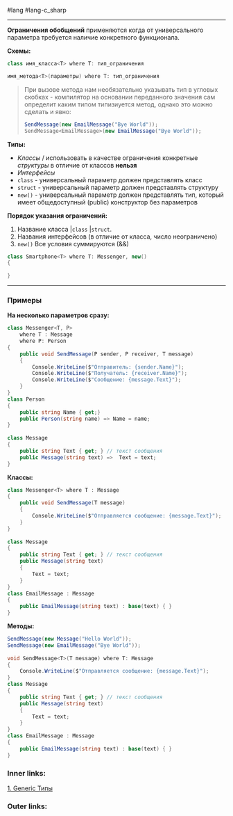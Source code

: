 #lang #lang-c_sharp

---
**Ограничения обобщений** применяются когда от универсального параметра требуется наличие конкретного функционала.

**Схемы:**
```csharp
class имя_класса<T> where T: тип_ограничения
```

```csharp
имя_метода<T>(параметры) where T: тип_ограничения
```

> При вызове метода нам необязательно указывать тип в угловых скобках - компилятор на основании переданного значения сам определит каким типом типизиуется метод, однако это можно сделать и явно:
> 
> ```csharp
> SendMessage(new EmailMessage("Bye World"));
> SendMessage<EmailMessage>(new EmailMessage("Bye World"));
> ```


**Типы:**
- *Классы*  / использовать в качестве ограничения конкретные *структуры* в отличие от классов **нельзя**
- *Интерфейсы* 
- `class` - универсальный параметр должен представлять класс 
- `struct` - универсальный параметр должен представлять структуру  
- `new()` - универсальный параметр должен представлять тип, который имеет общедоступный (public) конструктор без параметров

**Порядок указания ограничений:**
1. Название класса |`class` |`struct`. 
2. Названия интерфейсов (в отличие от класса, число неограничено)
3. `new()`
Все условия суммируются (&&)

```csharp
class Smartphone<T> where T: Messenger, new()
{
  
}
```
---
### Примеры

**На несколько параметров сразу:**
```csharp
class Messenger<T, P> 
    where T : Message
    where P: Person
{
    public void SendMessage(P sender, P receiver, T message)
    {
        Console.WriteLine($"Отправитель: {sender.Name}");
        Console.WriteLine($"Получатель: {receiver.Name}");
        Console.WriteLine($"Сообщение: {message.Text}");
    }
}
class Person
{
    public string Name { get;}
    public Person(string name) => Name = name;
}
 
class Message
{
    public string Text { get; } // текст сообщения
    public Message(string text) =>  Text = text;
}
```

**Классы:**
```csharp
class Messenger<T> where T : Message
{
    public void SendMessage(T message)
    {
        Console.WriteLine($"Отправляется сообщение: {message.Text}");
    }
}
 
class Message
{
    public string Text { get; } // текст сообщения
    public Message(string text)
    {
        Text = text;
    }
}
class EmailMessage : Message
{
    public EmailMessage(string text) : base(text) { }
}
```


**Методы:**
```csharp
SendMessage(new Message("Hello World"));
SendMessage(new EmailMessage("Bye World"));
 
void SendMessage<T>(T message) where T: Message
{
    Console.WriteLine($"Отправляется сообщение: {message.Text}");
}
class Message
{
    public string Text { get; } // текст сообщения
    public Message(string text)
    {
        Text = text;
    }
}
class EmailMessage : Message
{
    public EmailMessage(string text) : base(text) { }
}
```
### Inner links:
[1. Generic Типы](1.%20Languages/C-sharp/0.%20Введение/2.%20Универсальные%20типы/1.%20Generic%20Типы.md)


### Outer links:




